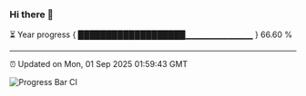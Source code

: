 ### Hi there 👋

⏳ Year progress { ███████████████████▁▁▁▁▁▁▁▁▁▁▁ } 66.60 %

---

⏰ Updated on Mon, 01 Sep 2025 01:59:43 GMT

![Progress Bar CI](https://github.com/liununu/liununu/workflows/Progress%20Bar%20CI/badge.svg)
